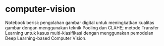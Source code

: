 # computer-vision
Notebook berisi: pengolahan gambar digital untuk meningkatkan kualitas gambar dengan menggunakan teknik Pooling dan CLAHE; metode Transfer Learning untuk kasus multi-klasifikasi dengan menggunakan pemodelan Deep Learning-based Computer Vision.
